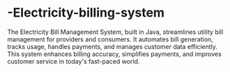 # -Electricity-billing-system
The Electricity Bill Management System, built in Java, streamlines utility bill management for providers and consumers. It automates bill generation, tracks usage, handles payments, and manages customer data efficiently. This system enhances billing accuracy, simplifies payments, and improves customer service in today's fast-paced world.
